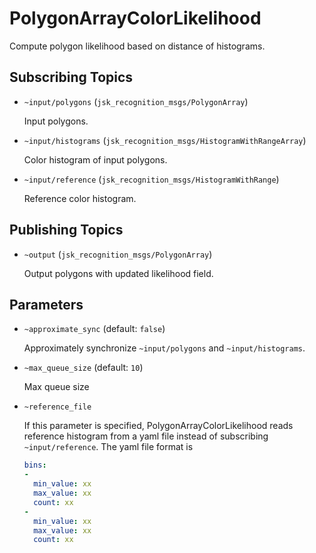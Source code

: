# PolygonArrayColorLikelihood

Compute polygon likelihood based on distance of histograms.

## Subscribing Topics
* `~input/polygons` (`jsk_recognition_msgs/PolygonArray`)

  Input polygons.
* `~input/histograms` (`jsk_recognition_msgs/HistogramWithRangeArray`)

  Color histogram of input polygons.
* `~input/reference` (`jsk_recognition_msgs/HistogramWithRange`)

  Reference color histogram.

## Publishing Topics
* `~output` (`jsk_recognition_msgs/PolygonArray`)

  Output polygons with updated likelihood field.

## Parameters
* `~approximate_sync` (default: `false`)

  Approximately synchronize `~input/polygons` and `~input/histograms`.

* `~max_queue_size` (default: `10`)

  Max queue size

* `~reference_file`

  If this parameter is specified, PolygonArrayColorLikelihood reads reference histogram from
  a yaml file instead of subscribing `~input/reference`.
  The yaml file format is
  ```yaml
  bins:
  - 
    min_value: xx
    max_value: xx
    count: xx
  - 
    min_value: xx
    max_value: xx
    count: xx
  ```
